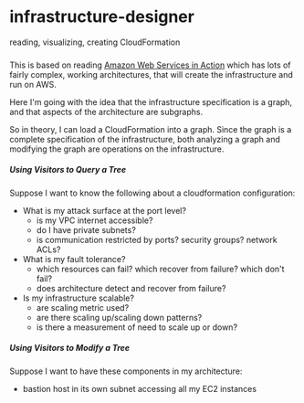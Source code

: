 # infrastructure-designer
reading, visualizing, creating CloudFormation

###

This is based on reading 
[Amazon Web Services in Action](https://www.amazon.com/Amazon-Services-Action-Andreas-Wittig/dp/1617295116/ref=pd_lpo_sbs_14_t_0?_encoding=UTF8&psc=1&refRID=3TH0HSPX33YHF137EKWC) which has lots of fairly complex, working architectures, that will create the infrastructure and run on AWS.

Here I'm going with the idea that the infrastructure specification is a graph, and that aspects of the architecture are subgraphs.

So in theory, I can load a CloudFormation into a graph.  Since the
graph is a complete specification of the infrastructure, both analyzing
a graph and modifying the graph are operations on the infrastructure.

##### Using Visitors to Query a Tree

Suppose I want to know the following about a cloudformation configuration:

- What is my attack surface at the port level?
  - is my VPC internet accessible?
  - do I have private subnets?
  - is communication restricted by ports?  security groups?  network ACLs?
- What is my fault tolerance?
  - which resources can fail?  which recover from failure?  which don't fail?
  - does architecture detect and recover from failure?
- Is my infrastructure scalable?
  - are scaling metric used?
  - are there scaling up/scaling down patterns?
  - is there a measurement of need to scale up or down?

##### Using Visitors to Modify a Tree

Suppose I want to have these components in my architecture:

- bastion host in its own subnet accessing all my EC2 instances

